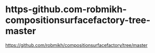 # https-github.com-robmikh-compositionsurfacefactory-tree-master
https://github.com/robmikh/compositionsurfacefactory/tree/master
